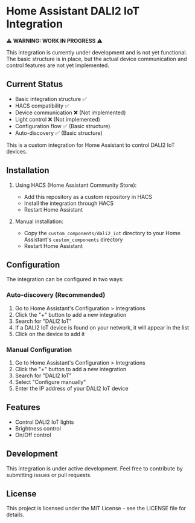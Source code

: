 # Home Assistant DALI2 IoT Integration

⚠️ **WARNING: WORK IN PROGRESS** ⚠️

This integration is currently under development and is not yet functional. The basic structure is in place, but the actual device communication and control features are not yet implemented.

## Current Status
- Basic integration structure ✅
- HACS compatibility ✅
- Device communication ❌ (Not implemented)
- Light control ❌ (Not implemented)
- Configuration flow ✅ (Basic structure)
- Auto-discovery ✅ (Basic structure)

This is a custom integration for Home Assistant to control DALI2 IoT devices.

## Installation

1. Using HACS (Home Assistant Community Store):
   - Add this repository as a custom repository in HACS
   - Install the integration through HACS
   - Restart Home Assistant

2. Manual installation:
   - Copy the `custom_components/dali2_iot` directory to your Home Assistant's `custom_components` directory
   - Restart Home Assistant

## Configuration

The integration can be configured in two ways:

### Auto-discovery (Recommended)
1. Go to Home Assistant's Configuration > Integrations
2. Click the "+" button to add a new integration
3. Search for "DALI2 IoT"
4. If a DALI2 IoT device is found on your network, it will appear in the list
5. Click on the device to add it

### Manual Configuration
1. Go to Home Assistant's Configuration > Integrations
2. Click the "+" button to add a new integration
3. Search for "DALI2 IoT"
4. Select "Configure manually"
5. Enter the IP address of your DALI2 IoT device

## Features

- Control DALI2 IoT lights
- Brightness control
- On/Off control

## Development

This integration is under active development. Feel free to contribute by submitting issues or pull requests.

## License

This project is licensed under the MIT License - see the LICENSE file for details. 